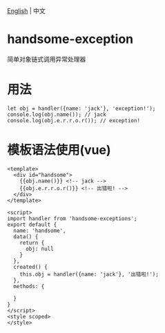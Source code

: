 [English](https://github.com/HandsomeWalker/handsome-exception/edit/master/README.md) | 中文
# handsome-exception
简单对象链式调用异常处理器
# 用法
```
let obj = handler({name: 'jack'}, 'exception!');
console.log(obj.name()); // jack
console.log(obj.e.r.r.o.r()); // exception!
```
# 模板语法使用(vue)

```
<template>
  <div id="handsome">
    {{obj.name()}} <!-- jack -->
    {{obj.e.r.r.o.r()}} <!-- 出错啦! -->
  </div>
</template>

<script>
import handler from 'handsome-exceptions';
export default {
  name: 'handsome',
  data() {
    return {
      obj: null
    }
  },
  created() {
    this.obj = handler({name: 'jack'}, '出错啦!');
  },
  methods: {

  }
}
</script>
<style scoped>
</style>
```